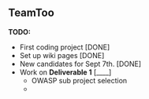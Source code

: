 ## TeamToo

<b>TODO:</b>
- First coding project [DONE]
- Set up wiki pages [DONE]
- New candidates for Sept 7th. [DONE]
- Work on <b>Deliverable 1</b> [____]
  - OWASP sub project selection
  - 
